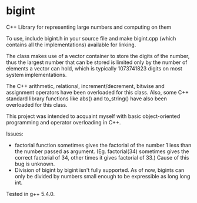 # bigint
C++ Library for representing large numbers and computing on them

To use, include bigint.h in your source file and make bigint.cpp (which contains all the implementations) available for linking.

The class makes use of a vector container to store the digits of the number, thus the largest number that can be stored is limited only by the number of elements a vector can hold, which is typically 1073741823 digits on most system implementations.

The C++ arithmetic, relational, increment/decrement, bitwise and assignment operators have been overloaded for this class. Also, some C++ standard library functions like abs() and to_string() have also been overloaded for this class.

This project was intended to acquaint myself with basic object-oriented programming and operator overloading in C++.

Issues:
<ul>
<li>factorial function sometimes gives the factorial of the number 1 less than the number passed as argument. (Eg. factorial(34) sometimes gives the correct factorial of 34, other times it gives factorial of 33.) Cause of this bug is unknown.</li>
<li>Division of bigint by bigint isn't fully supported. As of now, bigints can only be divided by numbers small enough to be expressible as long long int. </li>
</ul>

Tested in g++ 5.4.0.